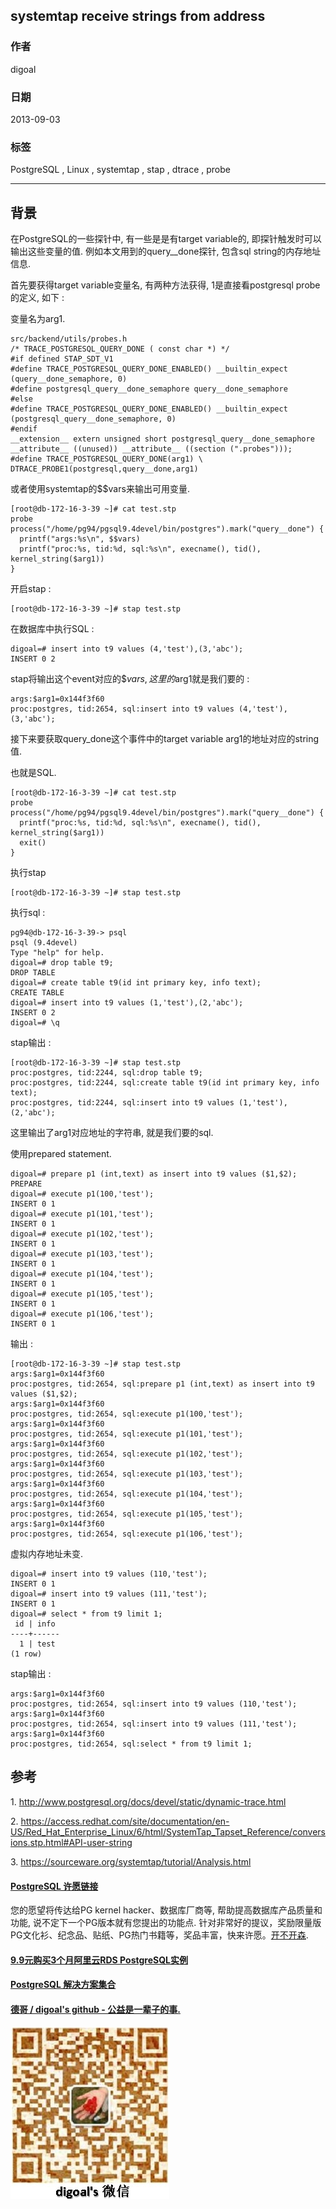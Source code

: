 ## systemtap receive strings from address    
                                                                       
### 作者                                                                       
digoal                                                                       
                                                                       
### 日期                                                                       
2013-09-03                                                                     
                                                                       
### 标签                                                                       
PostgreSQL , Linux , systemtap , stap , dtrace , probe               
                                                                       
----                                                                       
                                                                       
## 背景                
在PostgreSQL的一些探针中, 有一些是是有target variable的, 即探针触发时可以输出这些变量的值. 例如本文用到的query__done探针, 包含sql string的内存地址信息.  
  
首先要获得target variable变量名, 有两种方法获得, 1是直接看postgresql probe的定义, 如下 :   
  
变量名为arg1.  
  
```  
src/backend/utils/probes.h  
/* TRACE_POSTGRESQL_QUERY_DONE ( const char *) */  
#if defined STAP_SDT_V1  
#define TRACE_POSTGRESQL_QUERY_DONE_ENABLED() __builtin_expect (query__done_semaphore, 0)  
#define postgresql_query__done_semaphore query__done_semaphore  
#else  
#define TRACE_POSTGRESQL_QUERY_DONE_ENABLED() __builtin_expect (postgresql_query__done_semaphore, 0)  
#endif  
__extension__ extern unsigned short postgresql_query__done_semaphore __attribute__ ((unused)) __attribute__ ((section (".probes")));  
#define TRACE_POSTGRESQL_QUERY_DONE(arg1) \  
DTRACE_PROBE1(postgresql,query__done,arg1)  
```  
  
或者使用systemtap的$$vars来输出可用变量.  
  
```  
[root@db-172-16-3-39 ~]# cat test.stp  
probe process("/home/pg94/pgsql9.4devel/bin/postgres").mark("query__done") {  
  printf("args:%s\n", $$vars)  
  printf("proc:%s, tid:%d, sql:%s\n", execname(), tid(), kernel_string($arg1))  
}  
```  
  
开启stap :   
  
```  
[root@db-172-16-3-39 ~]# stap test.stp   
```  
  
在数据库中执行SQL :   
  
```  
digoal=# insert into t9 values (4,'test'),(3,'abc');  
INSERT 0 2  
```  
  
stap将输出这个event对应的$$vars, 这里的$arg1就是我们要的 :   
  
```  
args:$arg1=0x144f3f60  
proc:postgres, tid:2654, sql:insert into t9 values (4,'test'),(3,'abc');  
```  
  
接下来要获取query_done这个事件中的target variable arg1的地址对应的string值.  
  
也就是SQL.  
  
```  
[root@db-172-16-3-39 ~]# cat test.stp   
probe process("/home/pg94/pgsql9.4devel/bin/postgres").mark("query__done") {  
  printf("proc:%s, tid:%d, sql:%s\n", execname(), tid(), kernel_string($arg1))  
  exit()  
}  
```  
  
执行stap  
  
```  
[root@db-172-16-3-39 ~]# stap test.stp  
```  
  
执行sql :   
  
```  
pg94@db-172-16-3-39-> psql  
psql (9.4devel)  
Type "help" for help.  
digoal=# drop table t9;  
DROP TABLE  
digoal=# create table t9(id int primary key, info text);  
CREATE TABLE  
digoal=# insert into t9 values (1,'test'),(2,'abc');  
INSERT 0 2  
digoal=# \q  
```  
  
stap输出 :   
  
```  
[root@db-172-16-3-39 ~]# stap test.stp   
proc:postgres, tid:2244, sql:drop table t9;  
proc:postgres, tid:2244, sql:create table t9(id int primary key, info text);  
proc:postgres, tid:2244, sql:insert into t9 values (1,'test'),(2,'abc');  
```  
  
这里输出了arg1对应地址的字符串, 就是我们要的sql.  
  
使用prepared statement.  
  
```  
digoal=# prepare p1 (int,text) as insert into t9 values ($1,$2);  
PREPARE  
digoal=# execute p1(100,'test');  
INSERT 0 1  
digoal=# execute p1(101,'test');  
INSERT 0 1  
digoal=# execute p1(102,'test');  
INSERT 0 1  
digoal=# execute p1(103,'test');  
INSERT 0 1  
digoal=# execute p1(104,'test');  
INSERT 0 1  
digoal=# execute p1(105,'test');  
INSERT 0 1  
digoal=# execute p1(106,'test');  
INSERT 0 1  
```  
  
输出 :   
  
```  
[root@db-172-16-3-39 ~]# stap test.stp   
args:$arg1=0x144f3f60  
proc:postgres, tid:2654, sql:prepare p1 (int,text) as insert into t9 values ($1,$2);  
args:$arg1=0x144f3f60  
proc:postgres, tid:2654, sql:execute p1(100,'test');  
args:$arg1=0x144f3f60  
proc:postgres, tid:2654, sql:execute p1(101,'test');  
args:$arg1=0x144f3f60  
proc:postgres, tid:2654, sql:execute p1(102,'test');  
args:$arg1=0x144f3f60  
proc:postgres, tid:2654, sql:execute p1(103,'test');  
args:$arg1=0x144f3f60  
proc:postgres, tid:2654, sql:execute p1(104,'test');  
args:$arg1=0x144f3f60  
proc:postgres, tid:2654, sql:execute p1(105,'test');  
args:$arg1=0x144f3f60  
proc:postgres, tid:2654, sql:execute p1(106,'test');  
```  
  
虚拟内存地址未变.  
  
```  
digoal=# insert into t9 values (110,'test');  
INSERT 0 1  
digoal=# insert into t9 values (111,'test');  
INSERT 0 1  
digoal=# select * from t9 limit 1;  
 id | info   
----+------  
  1 | test  
(1 row)  
```  
  
stap输出 :   
  
```  
args:$arg1=0x144f3f60  
proc:postgres, tid:2654, sql:insert into t9 values (110,'test');  
args:$arg1=0x144f3f60  
proc:postgres, tid:2654, sql:insert into t9 values (111,'test');  
args:$arg1=0x144f3f60  
proc:postgres, tid:2654, sql:select * from t9 limit 1;  
```  
  
## 参考  
1\. http://www.postgresql.org/docs/devel/static/dynamic-trace.html  
  
2\. https://access.redhat.com/site/documentation/en-US/Red_Hat_Enterprise_Linux/6/html/SystemTap_Tapset_Reference/conversions.stp.html#API-user-string  
  
3\. https://sourceware.org/systemtap/tutorial/Analysis.html  
    
  
  
  
  
  
  
  
  
  
  
  
  
  
  
  
  
  
  
  
  
  
  
  
  
  
  
  
  
  
  
  
  
  
  
  
  
  
  
  
  
  
  
  
  
  
  
  
  
  
  
  
  
  
  
  
  
  
  
  
  
  
  
  
  
  
  
  
  
  
  
  
  
  
#### [PostgreSQL 许愿链接](https://github.com/digoal/blog/issues/76 "269ac3d1c492e938c0191101c7238216")
您的愿望将传达给PG kernel hacker、数据库厂商等, 帮助提高数据库产品质量和功能, 说不定下一个PG版本就有您提出的功能点. 针对非常好的提议，奖励限量版PG文化衫、纪念品、贴纸、PG热门书籍等，奖品丰富，快来许愿。[开不开森](https://github.com/digoal/blog/issues/76 "269ac3d1c492e938c0191101c7238216").  
  
  
#### [9.9元购买3个月阿里云RDS PostgreSQL实例](https://www.aliyun.com/database/postgresqlactivity "57258f76c37864c6e6d23383d05714ea")
  
  
#### [PostgreSQL 解决方案集合](https://yq.aliyun.com/topic/118 "40cff096e9ed7122c512b35d8561d9c8")
  
  
#### [德哥 / digoal's github - 公益是一辈子的事.](https://github.com/digoal/blog/blob/master/README.md "22709685feb7cab07d30f30387f0a9ae")
  
  
![digoal's wechat](../pic/digoal_weixin.jpg "f7ad92eeba24523fd47a6e1a0e691b59")
  
